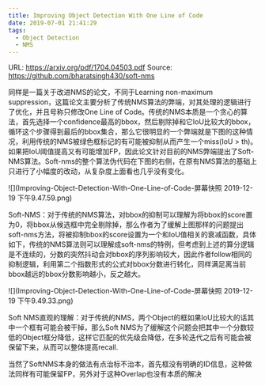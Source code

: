 ```yaml
---
title: Improving Object Detection With One Line of Code
date: 2019-07-01 21:41:29
tags:
  - Object Detection
  - NMS
---
```

URL: https://arxiv.org/pdf/1704.04503.pdf
Source: https://github.com/bharatsingh430/soft-nms

同样是一篇关于改进NMS的论文，不同于Learning non-maximum suppression，这篇论文主要分析了传统NMS算法的弊端，对其处理的逻辑进行了优化，并且号称只修改One Line of Code。传统的NMS本质是一个贪心的算法，首先选择一个confidence最高的bbox，然后剔除掉和它IoU比较大的bbox，循环这个步骤得到最后的bbox集合，那么它很明显的一个弊端就是下图的这种情况，利用传统的NMS被绿色框标记的有可能被抑制从而产生一个miss(IoU > th)。如果把IoU阈值提高又有可能增加FP，因此论文针对目前的NMS弊端提出了Soft-NMS算法。Soft-nms的整个算法伪代码在下图的右侧，在原有NMS算法的基础上只进行了小幅度的改动，从复杂度上面看也几乎没有变化。

 ![](Improving-Object-Detection-With-One-Line-of-Code-屏幕快照 2019-12-19 下午9.47.59.png)

 Soft-NMS：对于传统的NMS算法，对bbox的抑制可以理解为将bbox的score置为0，将bbox从候选框中完全剔除掉，那么作者为了缓解上图那样的问题提出soft-nms方法，将被抑制bbox的score设置为一个和IoU值相关的衰减函数，具体如下，传统的NMS算法则可以理解成soft-nms的特例，但考虑到上述的算分逻辑是不连续的，分数的突然抖动会对bbox的序列影响较大，因此作者follow相同的抑制逻辑，利用第二个指数形式的公式对bbox分数进行转化，同样满足离当前bbox越远的bbox分数影响越小，反之越大。

![](Improving-Object-Detection-With-One-Line-of-Code-屏幕快照 2019-12-19 下午9.49.33.png)

Soft NMS直观的理解：对于传统的NMS，两个Object的框如果IoU比较大的话其中一个框有可能会被干掉，那么Soft NMS为了缓解这个问题会把其中一个分数较低的Object框分降低，这样它匹配的优先级会降低，在多轮迭代之后有可能会被保留下来，从而可以整体提高recall.

当然了SoftNMS本身的做法有点治标不治本，首先框没有明确的ID信息，这种做法同样有可能保留FP，另外对于这种Overlap也没有本质的解决
